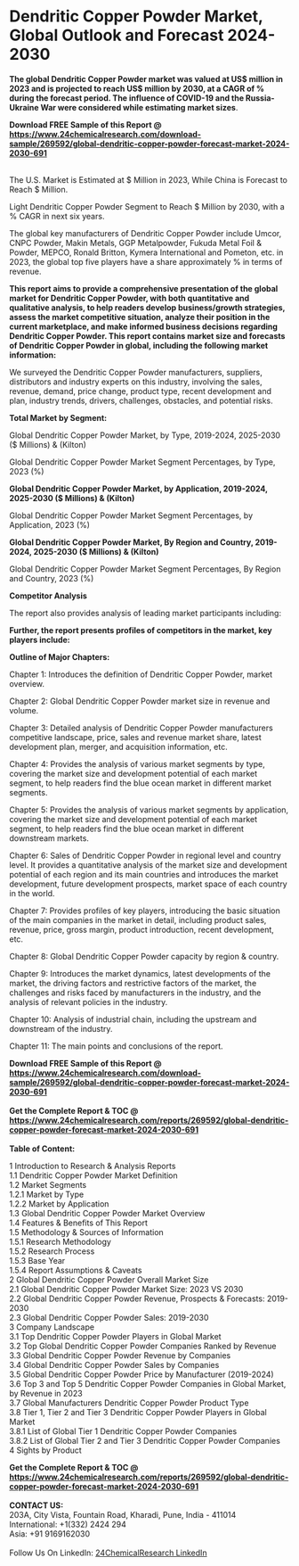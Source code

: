 <h1>Dendritic Copper Powder Market, Global Outlook and Forecast 2024-2030</h1><p><strong>The global Dendritic Copper Powder market was valued at US$ million in 2023 and is projected to reach US$ million by 2030, at a CAGR of % during the forecast period. The influence of COVID-19 and the Russia-Ukraine War were considered while estimating market sizes</strong>.</p><p>
</p><p></p><div><b>Download FREE Sample of this Report @ 
            <a href="https://www.24chemicalresearch.com/download-sample/269592/global-dendritic-copper-powder-forecast-market-2024-2030-691">
            https://www.24chemicalresearch.com/download-sample/269592/global-dendritic-copper-powder-forecast-market-2024-2030-691</a></b></div><br><p>
The U.S. Market is Estimated at $ Million in 2023, While China is Forecast to Reach $ Million.</p><p>
Light Dendritic Copper Powder Segment to Reach $ Million by 2030, with a % CAGR in next six years.</p><p>
The global key manufacturers of Dendritic Copper Powder include Umcor, CNPC Powder, Makin Metals, GGP Metalpowder, Fukuda Metal Foil &amp; Powder, MEPCO, Ronald Britton, Kymera International and Pometon, etc. in 2023, the global top five players have a share approximately % in terms of revenue.</p><p>
<strong>This report aims to provide a comprehensive presentation of the global market for Dendritic Copper Powder, with both quantitative and qualitative analysis, to help readers develop business/growth strategies, assess the market competitive situation, analyze their position in the current marketplace, and make informed business decisions regarding Dendritic Copper Powder. This report contains market size and forecasts of Dendritic Copper Powder in global, including the following market information:</strong></p><p>
</p><p>
</p><p>We surveyed the Dendritic Copper Powder manufacturers, suppliers, distributors and industry experts on this industry, involving the sales, revenue, demand, price change, product type, recent development and plan, industry trends, drivers, challenges, obstacles, and potential risks.</p><p>
<strong>Total Market by Segment:</strong></p><p>
Global Dendritic Copper Powder Market, by Type, 2019-2024, 2025-2030 ($ Millions) &amp; (Kilton)</p><p>
Global Dendritic Copper Powder Market Segment Percentages, by Type, 2023 (%)</p><p>
</p><p>
</p><p><strong>Global Dendritic Copper Powder Market, by Application, 2019-2024, 2025-2030 ($ Millions) &amp; (Kilton)</strong></p><p>
Global Dendritic Copper Powder Market Segment Percentages, by Application, 2023 (%)</p><p>
</p><p>
</p><p><strong>Global Dendritic Copper Powder Market, By Region and Country, 2019-2024, 2025-2030 ($ Millions) &amp; (Kilton)</strong></p><p>
Global Dendritic Copper Powder Market Segment Percentages, By Region and Country, 2023 (%)</p><p>
</p><p>
</p><p><strong>Competitor Analysis</strong></p><p>
The report also provides analysis of leading market participants including:</p><p>
</p><p>
</p><p><strong>Further, the report presents profiles of competitors in the market, key players include:</strong></p><p>
</p><p>
</p><p><strong>Outline of Major Chapters:</strong></p><p>
Chapter 1: Introduces the definition of Dendritic Copper Powder, market overview.</p><p>
Chapter 2: Global Dendritic Copper Powder market size in revenue and volume.</p><p>
Chapter 3: Detailed analysis of Dendritic Copper Powder manufacturers competitive landscape, price, sales and revenue market share, latest development plan, merger, and acquisition information, etc.</p><p>
Chapter 4: Provides the analysis of various market segments by type, covering the market size and development potential of each market segment, to help readers find the blue ocean market in different market segments.</p><p>
Chapter 5: Provides the analysis of various market segments by application, covering the market size and development potential of each market segment, to help readers find the blue ocean market in different downstream markets.</p><p>
Chapter 6: Sales of Dendritic Copper Powder in regional level and country level. It provides a quantitative analysis of the market size and development potential of each region and its main countries and introduces the market development, future development prospects, market space of each country in the world.</p><p>
Chapter 7: Provides profiles of key players, introducing the basic situation of the main companies in the market in detail, including product sales, revenue, price, gross margin, product introduction, recent development, etc.</p><p>
Chapter 8: Global Dendritic Copper Powder capacity by region &amp; country.</p><p>
Chapter 9: Introduces the market dynamics, latest developments of the market, the driving factors and restrictive factors of the market, the challenges and risks faced by manufacturers in the industry, and the analysis of relevant policies in the industry.</p><p>
Chapter 10: Analysis of industrial chain, including the upstream and downstream of the industry.</p><p>
Chapter 11: The main points and conclusions of the report.</p><div><b>Download FREE Sample of this Report @ 
            <a href="https://www.24chemicalresearch.com/download-sample/269592/global-dendritic-copper-powder-forecast-market-2024-2030-691">
            https://www.24chemicalresearch.com/download-sample/269592/global-dendritic-copper-powder-forecast-market-2024-2030-691</a></b></div><br><div><b>Get the Complete Report & TOC @ 
            <a href="https://www.24chemicalresearch.com/reports/269592/global-dendritic-copper-powder-forecast-market-2024-2030-691">
            https://www.24chemicalresearch.com/reports/269592/global-dendritic-copper-powder-forecast-market-2024-2030-691</a></b></div><br>
            <b>Table of Content:</b><p>1 Introduction to Research & Analysis Reports<br />
    1.1 Dendritic Copper Powder Market Definition<br />
    1.2 Market Segments<br />
        1.2.1 Market by Type<br />
        1.2.2 Market by Application<br />
    1.3 Global Dendritic Copper Powder Market Overview<br />
    1.4 Features & Benefits of This Report<br />
    1.5 Methodology & Sources of Information<br />
        1.5.1 Research Methodology<br />
        1.5.2 Research Process<br />
        1.5.3 Base Year<br />
        1.5.4 Report Assumptions & Caveats<br />
2 Global Dendritic Copper Powder Overall Market Size<br />
    2.1 Global Dendritic Copper Powder Market Size: 2023 VS 2030<br />
    2.2 Global Dendritic Copper Powder Revenue, Prospects & Forecasts: 2019-2030<br />
    2.3 Global Dendritic Copper Powder Sales: 2019-2030<br />
3 Company Landscape<br />
    3.1 Top Dendritic Copper Powder Players in Global Market<br />
    3.2 Top Global Dendritic Copper Powder Companies Ranked by Revenue<br />
    3.3 Global Dendritic Copper Powder Revenue by Companies<br />
    3.4 Global Dendritic Copper Powder Sales by Companies<br />
    3.5 Global Dendritic Copper Powder Price by Manufacturer (2019-2024)<br />
    3.6 Top 3 and Top 5 Dendritic Copper Powder Companies in Global Market, by Revenue in 2023<br />
    3.7 Global Manufacturers Dendritic Copper Powder Product Type<br />
    3.8 Tier 1, Tier 2 and Tier 3 Dendritic Copper Powder Players in Global Market<br />
        3.8.1 List of Global Tier 1 Dendritic Copper Powder Companies<br />
        3.8.2 List of Global Tier 2 and Tier 3 Dendritic Copper Powder Companies<br />
4 Sights by Product</p><div><b>Get the Complete Report & TOC @ 
            <a href="https://www.24chemicalresearch.com/reports/269592/global-dendritic-copper-powder-forecast-market-2024-2030-691">
            https://www.24chemicalresearch.com/reports/269592/global-dendritic-copper-powder-forecast-market-2024-2030-691</a></b></div><br><b>CONTACT US:</b><br>
            203A, City Vista, Fountain Road, Kharadi, Pune, India - 411014<br>
            International: +1(332) 2424 294<br>
            Asia: +91 9169162030 <br><br>
            Follow Us On LinkedIn: <a href="https://www.linkedin.com/company/24chemicalresearch/">24ChemicalResearch LinkedIn</a>
